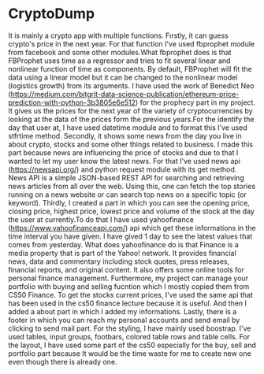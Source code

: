 # CryptoDump
It is mainly a crypto app with multiple functions. Fırstly, it can guess crypto's price in the next year.  For that function I've used fbprophet module from facebook and some other modules.What fbprophet does is that FBProphet uses time as a regressor and tries to fit several linear and nonlinear function of time as components. By default, FBProphet will fit the data using a linear model but it can be changed to the nonlinear model (logistics growth) from its arguments. I have used the work of Benedict Neo (https://medium.com/bitgrit-data-science-publication/ethereum-price-prediction-with-python-3b3805e6e512) for the prophecy part in my project. It gives us the prices for the next year of the variety of cryptocurrencies by looking at the data of the prices form the previous years.For the identify the day that user at, I have used datetime module and to format this I've used stfrtime method. Secondly, it shows some news from the day you live in about crypto, stocks and some other things related to business. I made this part because news are influencing the price of stocks and due to that I wanted to let my user know the latest news. For that I've used news api (https://newsapi.org/) and python request module with its get method. News API is a simple JSON-based REST API for searching and retrieving news articles from all over the web. Using this, one can fetch the top stories running on a news website or can search top news on a specific topic (or keyword). Thirdly, I created a part in which you can see the opening price, closing price, highest price, lowest price and volume of the stock at the day the user at currently.To do that I have used yahoofinance (https://www.yahoofinanceapi.com/) api which get these informations in the time interval you have given. I have gived 1 day to see the latest values that comes from yesterday. What does yahoofinance do is that Finance is a media property that is part of the Yahoo! network. It provides financial news, data and commentary including stock quotes, press releases, financial reports, and original content. It also offers some online tools for personal finance management. Furthermore, my project can manage your portfolio with buying and selling fucntion which I mostly copied them from CS50 Finance. To get the stocks current prices, I've used the same api that has been used in the cs50 finance lecture because it is useful. And then I added a about part in which I added my informations. Lastly, there is a footer in which you can reach my personal accounts and send email by clicking to send mail part. For the styling, I have mainly used boostrap. I've used tables, input groups, footbars, colored table rows and table cells. For the layout, I have used some part of the cs50 especially for the buy, sell and portfolio part because It would be the time waste for me to create new one even though there is already one.
